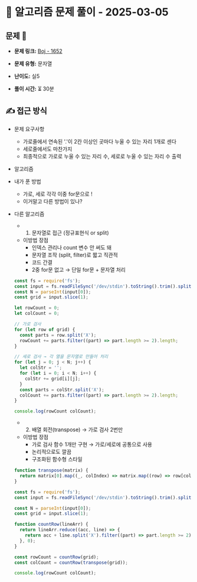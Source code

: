 # 📝 알고리즘 문제 풀이 - 2025-03-05

## 문제 📖

- **문제 링크:** [Boj - 1652](https://www.acmicpc.net/problem/1652)

- **문제 유형:** 문자열

- **난이도:** 실5

- **풀이 시간:** ⏳ 30분

## ✍ 접근 방식

- 문제 요구사항

  - 가로줄에서 연속된 '.'이 2칸 이상인 곳마다 누울 수 있는 자리 1개로 센다
  - 세로줄에서도 마찬가지
  - 최종적으로 가로로 누울 수 있는 자리 수, 세로로 누울 수 있는 자리 수 출력

- 알고리즘
- 내가 푼 방법

  - 가로, 세로 각각 이중 for문으로 !
  - 이거말고 다른 방법이 있나?

- 다른 알고리즘

  - 1. 문자열로 접근 (정규표현식 or split)
  - 이방법 장점
    - 인덱스 관리나 count 변수 안 써도 돼
    - 문자열 조작 (split, filter)로 짧고 직관적
    - 코드 간결
    - 2중 for문 없고 → 단일 for문 + 문자열 처리

  ```js
  const fs = require('fs');
  const input = fs.readFileSync('/dev/stdin').toString().trim().split('\n');
  const N = parseInt(input[0]);
  const grid = input.slice(1);

  let rowCount = 0;
  let colCount = 0;

  // 가로 검사
  for (let row of grid) {
    const parts = row.split('X');
    rowCount += parts.filter((part) => part.length >= 2).length;
  }

  // 세로 검사 → 각 열을 문자열로 만들어 처리
  for (let j = 0; j < N; j++) {
    let colStr = '';
    for (let i = 0; i < N; i++) {
      colStr += grid[i][j];
    }
    const parts = colStr.split('X');
    colCount += parts.filter((part) => part.length >= 2).length;
  }

  console.log(rowCount colCount);
  ```

  - 2. 배열 회전(transpose) → 가로 검사 2번만
  - 이방법 장점
    - 가로 검사 함수 1개만 구현 → 가로/세로에 공통으로 사용
    - 논리적으로도 깔끔
    - 구조화된 함수형 스타일

  ```js
  function transpose(matrix) {
    return matrix[0].map((_, colIndex) => matrix.map((row) => row[colIndex]).join(''));
  }

  const fs = require('fs');
  const input = fs.readFileSync('/dev/stdin').toString().trim().split('\n');

  const N = parseInt(input[0]);
  const grid = input.slice(1);

  function countRow(lineArr) {
    return lineArr.reduce((acc, line) => {
      return acc + line.split('X').filter((part) => part.length >= 2).length;
    }, 0);
  }

  const rowCount = countRow(grid);
  const colCount = countRow(transpose(grid));

  console.log(rowCount colCount);
  ```
